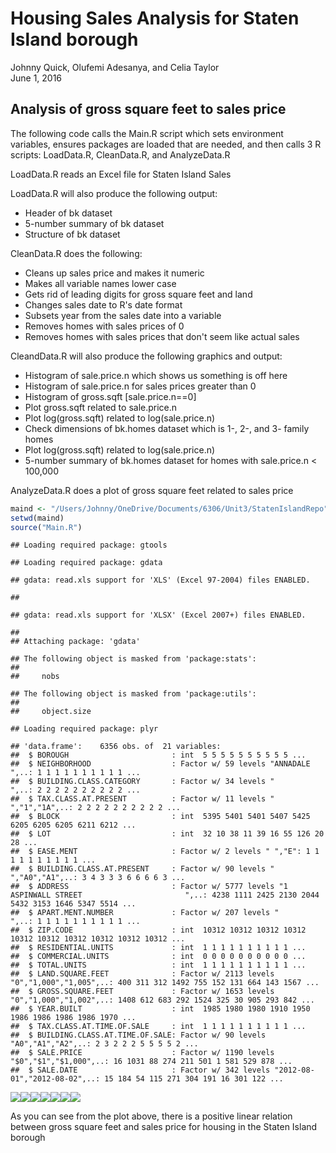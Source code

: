 # Housing Sales Analysis for Staten Island borough
Johnny Quick, Olufemi Adesanya, and Celia Taylor  
June 1, 2016  

## Analysis of gross square feet to sales price

The following code calls the Main.R script which sets environment variables,
ensures packages are loaded that are needed, and then calls 3 R scripts:
LoadData.R, CleanData.R, and AnalyzeData.R

LoadData.R reads an Excel file for Staten Island Sales

LoadData.R will also produce the following output:  
  * Header of bk dataset  
  * 5-number summary of bk dataset  
  * Structure of bk dataset  

CleanData.R does the following:  
  * Cleans up sales price and makes it numeric  
  * Makes all variable names lower case  
  * Gets rid of leading digits for gross square feet and land  
  * Changes sales date to R's date format  
  * Subsets year from the sales date into a variable  
  * Removes homes with sales prices of 0  
  * Removes homes with sales prices that don't seem like actual sales  
  
CleandData.R will also produce the following graphics and output:  
  * Histogram of sale.price.n which shows us something is off here  
  * Histogram of sale.price.n for sales prices greater than 0  
  * Histogram of gross.sqft [sale.price.n==0]  
  * Plot gross.sqft related to sale.price.n  
  * Plot log(gross.sqft) related to log(sale.price.n)  
  * Check dimensions of bk.homes dataset which is 1-, 2-, and 3- family homes  
  * Plot log(gross.sqft) related to log(sale.price.n)  
  * 5-number summary of bk.homes dataset for homes with sale.price.n < 100,000  

AnalyzeData.R does a plot of gross square feet related to sales price  


```r
maind <- "/Users/Johnny/OneDrive/Documents/6306/Unit3/StatenIslandRepo"
setwd(maind)
source("Main.R")
```

```
## Loading required package: gtools
```

```
## Loading required package: gdata
```

```
## gdata: read.xls support for 'XLS' (Excel 97-2004) files ENABLED.
```

```
## 
```

```
## gdata: read.xls support for 'XLSX' (Excel 2007+) files ENABLED.
```

```
## 
## Attaching package: 'gdata'
```

```
## The following object is masked from 'package:stats':
## 
##     nobs
```

```
## The following object is masked from 'package:utils':
## 
##     object.size
```

```
## Loading required package: plyr
```

```
## 'data.frame':	6356 obs. of  21 variables:
##  $ BOROUGH                       : int  5 5 5 5 5 5 5 5 5 5 ...
##  $ NEIGHBORHOOD                  : Factor w/ 59 levels "ANNADALE                 ",..: 1 1 1 1 1 1 1 1 1 1 ...
##  $ BUILDING.CLASS.CATEGORY       : Factor w/ 34 levels "                                            ",..: 2 2 2 2 2 2 2 2 2 2 ...
##  $ TAX.CLASS.AT.PRESENT          : Factor w/ 11 levels "  ","1","1A",..: 2 2 2 2 2 2 2 2 2 2 ...
##  $ BLOCK                         : int  5395 5401 5401 5407 5425 6205 6205 6205 6211 6212 ...
##  $ LOT                           : int  32 10 38 11 39 16 55 126 20 28 ...
##  $ EASE.MENT                     : Factor w/ 2 levels " ","E": 1 1 1 1 1 1 1 1 1 1 ...
##  $ BUILDING.CLASS.AT.PRESENT     : Factor w/ 90 levels "  ","A0","A1",..: 3 4 3 3 3 6 6 6 6 3 ...
##  $ ADDRESS                       : Factor w/ 5777 levels "1 ASPINWALL STREET                       ",..: 4238 1111 2425 2130 2044 5432 3153 1646 5347 5514 ...
##  $ APART.MENT.NUMBER             : Factor w/ 207 levels "            ",..: 1 1 1 1 1 1 1 1 1 1 ...
##  $ ZIP.CODE                      : int  10312 10312 10312 10312 10312 10312 10312 10312 10312 10312 ...
##  $ RESIDENTIAL.UNITS             : int  1 1 1 1 1 1 1 1 1 1 ...
##  $ COMMERCIAL.UNITS              : int  0 0 0 0 0 0 0 0 0 0 ...
##  $ TOTAL.UNITS                   : int  1 1 1 1 1 1 1 1 1 1 ...
##  $ LAND.SQUARE.FEET              : Factor w/ 2113 levels "0","1,000","1,005",..: 400 311 312 1492 755 152 131 664 143 1567 ...
##  $ GROSS.SQUARE.FEET             : Factor w/ 1653 levels "0","1,000","1,002",..: 1408 612 683 292 1524 325 30 905 293 842 ...
##  $ YEAR.BUILT                    : int  1985 1980 1980 1910 1950 1986 1986 1986 1986 1970 ...
##  $ TAX.CLASS.AT.TIME.OF.SALE     : int  1 1 1 1 1 1 1 1 1 1 ...
##  $ BUILDING.CLASS.AT.TIME.OF.SALE: Factor w/ 90 levels "A0","A1","A2",..: 2 3 2 2 2 5 5 5 5 2 ...
##  $ SALE.PRICE                    : Factor w/ 1190 levels "$0","$1","$1,000",..: 16 1031 88 274 211 501 1 581 529 878 ...
##  $ SALE.DATE                     : Factor w/ 342 levels "2012-08-01","2012-08-02",..: 15 184 54 115 271 304 191 16 301 122 ...
```

![](HousingAnalysis_files/figure-html/mainchunk-1.png)<!-- -->![](HousingAnalysis_files/figure-html/mainchunk-2.png)<!-- -->![](HousingAnalysis_files/figure-html/mainchunk-3.png)<!-- -->![](HousingAnalysis_files/figure-html/mainchunk-4.png)<!-- -->![](HousingAnalysis_files/figure-html/mainchunk-5.png)<!-- -->![](HousingAnalysis_files/figure-html/mainchunk-6.png)<!-- -->![](HousingAnalysis_files/figure-html/mainchunk-7.png)<!-- -->

As you can see from the plot above, there is a positive linear relation between gross square feet and sales price for housing in the Staten Island borough
